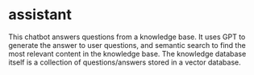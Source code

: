 # assistant

This chatbot answers questions from a knowledge base. It uses GPT to generate the answer to user questions, and semantic search to find the most relevant content in the knowledge base. The knowledge database itself is a collection of questions/answers stored in a vector database.